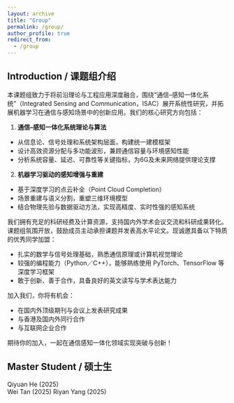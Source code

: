 ```yaml
---
layout: archive
title: "Group"
permalink: /group/
author_profile: true
redirect_from:
  - /group
---
```


Introduction / 课题组介绍
------

本课题组致力于将前沿理论与工程应用深度融合，围绕“通信–感知一体化系统”（Integrated Sensing and Communication，ISAC）展开系统性研究，并拓展机器学习在通信与感知场景中的创新应用。我们的核心研究方向包括：

1. **通信–感知一体化系统理论与算法**

- 从信息论、信号处理和系统架构层面，构建统一建模框架
- 设计高效资源分配与多功能波形，兼顾通信容量与环境感知性能
- 分析系统容量、延迟、可靠性等关键指标，为6G及未来网络提供理论支撑

2. **机器学习驱动的感知增强与重建**

- 基于深度学习的点云补全（Point Cloud Completion）
- 场景重建与语义分割，重塑三维环境模型
- 结合物理先验与数据驱动方法，实现高精度、实时性强的感知系统

我们拥有充足的科研经费及计算资源，支持国内外学术会议交流和科研成果转化。课题组氛围开放，鼓励成员主动承担课题并发表高水平论文。现诚邀具备以下特质的优秀同学加盟：

- 扎实的数学与信号处理基础，熟悉通信原理或计算机视觉理论
- 较强的编程能力（Python／C++），能够熟练使用 PyTorch、TensorFlow 等深度学习框架
- 敢于创新、善于合作，具备良好的英文读写与学术表达能力

加入我们，你将有机会：

- 在国内外顶级期刊与会议上发表研究成果
- 与香港及国内外同行合作
- 与互联网企业合作

期待你的加入，一起在通信感知一体化领域实现突破与创新！

Master Student / 硕士生
------

Qiyuan He (2025)  
Wei Tan (2025)
Riyan Yang (2025)  

